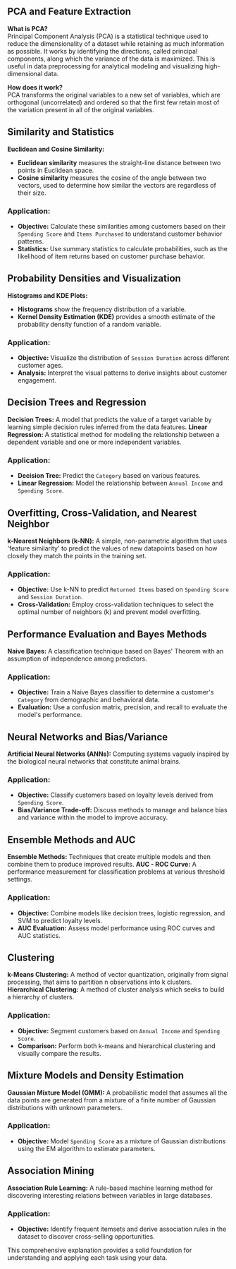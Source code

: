 
## PCA and Feature Extraction

**What is PCA?**  
Principal Component Analysis (PCA) is a statistical technique used to reduce the dimensionality of a dataset while retaining as much information as possible. It works by identifying the directions, called principal components, along which the variance of the data is maximized. This is useful in data preprocessing for analytical modeling and visualizing high-dimensional data.

**How does it work?**  
PCA transforms the original variables to a new set of variables, which are orthogonal (uncorrelated) and ordered so that the first few retain most of the variation present in all of the original variables.

## Similarity and Statistics

**Euclidean and Cosine Similarity:**  
- **Euclidean similarity** measures the straight-line distance between two points in Euclidean space.
- **Cosine similarity** measures the cosine of the angle between two vectors, used to determine how similar the vectors are regardless of their size.

### Application:
- **Objective:** Calculate these similarities among customers based on their `Spending Score` and `Items Purchased` to understand customer behavior patterns.
- **Statistics:** Use summary statistics to calculate probabilities, such as the likelihood of item returns based on customer purchase behavior.

## Probability Densities and Visualization

**Histograms and KDE Plots:**
- **Histograms** show the frequency distribution of a variable.
- **Kernel Density Estimation (KDE)** provides a smooth estimate of the probability density function of a random variable.

### Application:
- **Objective:** Visualize the distribution of `Session Duration` across different customer ages.
- **Analysis:** Interpret the visual patterns to derive insights about customer engagement.

## Decision Trees and Regression

**Decision Trees:** A model that predicts the value of a target variable by learning simple decision rules inferred from the data features.
**Linear Regression:** A statistical method for modeling the relationship between a dependent variable and one or more independent variables.

### Application:
- **Decision Tree:** Predict the `Category` based on various features.
- **Linear Regression:** Model the relationship between `Annual Income` and `Spending Score`.

## Overfitting, Cross-Validation, and Nearest Neighbor

**k-Nearest Neighbors (k-NN):** A simple, non-parametric algorithm that uses 'feature similarity' to predict the values of new datapoints based on how closely they match the points in the training set.

### Application:
- **Objective:** Use k-NN to predict `Returned Items` based on `Spending Score` and `Session Duration`.
- **Cross-Validation:** Employ cross-validation techniques to select the optimal number of neighbors (k) and prevent model overfitting.

## Performance Evaluation and Bayes Methods

**Naive Bayes:** A classification technique based on Bayes' Theorem with an assumption of independence among predictors.

### Application:
- **Objective:** Train a Naive Bayes classifier to determine a customer's `Category` from demographic and behavioral data.
- **Evaluation:** Use a confusion matrix, precision, and recall to evaluate the model's performance.

## Neural Networks and Bias/Variance

**Artificial Neural Networks (ANNs):** Computing systems vaguely inspired by the biological neural networks that constitute animal brains.

### Application:
- **Objective:** Classify customers based on loyalty levels derived from `Spending Score`.
- **Bias/Variance Trade-off:** Discuss methods to manage and balance bias and variance within the model to improve accuracy.

## Ensemble Methods and AUC

**Ensemble Methods:** Techniques that create multiple models and then combine them to produce improved results.
**AUC - ROC Curve:** A performance measurement for classification problems at various threshold settings.

### Application:
- **Objective:** Combine models like decision trees, logistic regression, and SVM to predict loyalty levels.
- **AUC Evaluation:** Assess model performance using ROC curves and AUC statistics.

## Clustering

**k-Means Clustering:** A method of vector quantization, originally from signal processing, that aims to partition n observations into k clusters.
**Hierarchical Clustering:** A method of cluster analysis which seeks to build a hierarchy of clusters.

### Application:
- **Objective:** Segment customers based on `Annual Income` and `Spending Score`.
- **Comparison:** Perform both k-means and hierarchical clustering and visually compare the results.

## Mixture Models and Density Estimation

**Gaussian Mixture Model (GMM):** A probabilistic model that assumes all the data points are generated from a mixture of a finite number of Gaussian distributions with unknown parameters.

### Application:
- **Objective:** Model `Spending Score` as a mixture of Gaussian distributions using the EM algorithm to estimate parameters.

## Association Mining

**Association Rule Learning:** A rule-based machine learning method for discovering interesting relations between variables in large databases.

### Application:
- **Objective:** Identify frequent itemsets and derive association rules in the dataset to discover cross-selling opportunities.

This comprehensive explanation provides a solid foundation for understanding and applying each task using your data.
